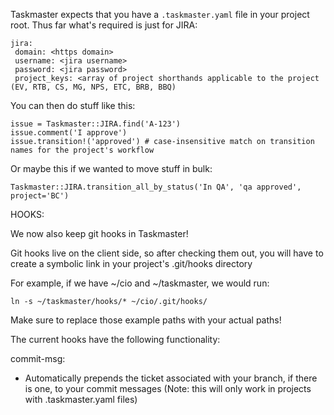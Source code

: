 Taskmaster expects that you have a `.taskmaster.yaml` file in your project root. Thus far what's required is just for JIRA:

    jira:
     domain: <https domain>
     username: <jira username>
     password: <jira password>
     project_keys: <array of project shorthands applicable to the project (EV, RTB, CS, MG, NPS, ETC, BRB, BBQ)

You can then do stuff like this:

    issue = Taskmaster::JIRA.find('A-123')
    issue.comment('I approve')
    issue.transition!('approved') # case-insensitive match on transition names for the project's workflow

Or maybe this if we wanted to move stuff in bulk:

    Taskmaster::JIRA.transition_all_by_status('In QA', 'qa approved', project='BC')

HOOKS:

We now also keep git hooks in Taskmaster!

Git hooks live on the client side, so after checking them out, you will have to create a symbolic link in your project's .git/hooks directory

For example, if we have ~/cio and ~/taskmaster, we would run:

`ln -s ~/taskmaster/hooks/* ~/cio/.git/hooks/`

Make sure to replace those example paths with your actual paths!

The current hooks have the following functionality:

commit-msg: 
- Automatically prepends the ticket associated with your branch, if there is one, to your commit messages (Note: this will only work in projects with .taskmaster.yaml files)
